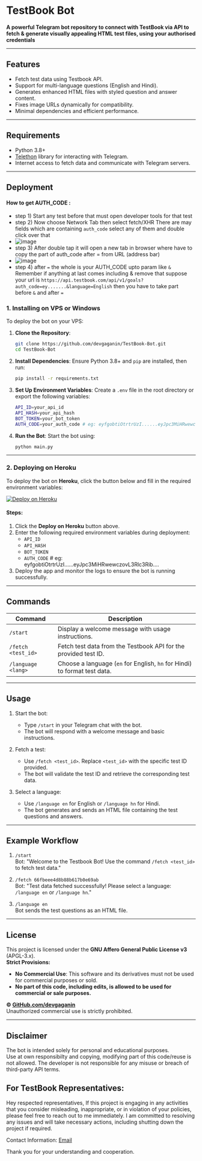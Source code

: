 # TestBook Bot  
**A powerful Telegram bot repository to connect with TestBook via API to fetch & generate visually appealing HTML test files, using your authorised credentials**

---

## Features  
- Fetch test data using Testbook API.
- Support for multi-language questions (English and Hindi).
- Generates enhanced HTML files with styled question and answer content.
- Fixes image URLs dynamically for compatibility.
- Minimal dependencies and efficient performance.

---
## Requirements  
- Python 3.8+
- [Telethon](https://github.com/LonamiWebs/Telethon) library for interacting with Telegram.
- Internet access to fetch data and communicate with Telegram servers.

---

## Deployment

#### How to get AUTH_CODE :
- step 1) Start any test before that must open developer tools for that test
- step 2) Now choose Network Tab then select fetch/XHR There are may fields which are containing `auth_code` select any of them and double click over that
- ![image](https://github.com/user-attachments/assets/036a226a-0d17-4810-a71c-1b0cae553885)
- step 3) After double tap it will open a new tab in browser where have to copy the part of auth_code after = from URL (address bar)
- ![image](https://github.com/user-attachments/assets/a82f955e-f03a-4f49-8410-a666beaa0482)
- step 4) after `=` the whole is your AUTH_CODE upto param like `&` Remember if anything at last comes including & remove that suppose your url is `https://api.testbook.com/api/v1/goals?auth_code=ey.......&language=English` then you have to take part before `&` and after `=`

### 1. Installing on VPS or Windows
To deploy the bot on your VPS:

1. **Clone the Repository**:
   ```bash
   git clone https://github.com/devgaganin/TestBook-Bot.git
   cd TestBook-Bot
   ```

2. **Install Dependencies**:
   Ensure Python 3.8+ and `pip` are installed, then run:
   ```bash
   pip install -r requirements.txt
   ```

3. **Set Up Environment Variables**:
   Create a `.env` file in the root directory or export the following variables:
   ```bash
   API_ID=your_api_id
   API_HASH=your_api_hash
   BOT_TOKEN=your_bot_token
   AUTH_CODE=your_auth_code # eg: eyfgobtiOtrtrUzI......eyJpc3MiHRwewczovL3Rlc3Rib....
   ```

4. **Run the Bot**:
   Start the bot using:
   ```bash
   python main.py
   ```

---

### 2. Deploying on Heroku
To deploy the bot on **Heroku**, click the button below and fill in the required environment variables:

[![Deploy on Heroku](https://www.herokucdn.com/deploy/button.svg)](https://heroku.com/deploy)

#### Steps:
1. Click the **Deploy on Heroku** button above.
2. Enter the following required environment variables during deployment:
   - `API_ID`
   - `API_HASH`
   - `BOT_TOKEN`
   - `AUTH_CODE` # eg: eyfgobtiOtrtrUzI......eyJpc3MiHRwewczovL3Rlc3Rib....
3. Deploy the app and monitor the logs to ensure the bot is running successfully.
---

## Commands  

| Command               | Description                                                                 |
|-----------------------|-----------------------------------------------------------------------------|
| `/start`              | Display a welcome message with usage instructions.                        |
| `/fetch <test_id>`    | Fetch test data from the Testbook API for the provided test ID.            |
| `/language <lang>`    | Choose a language (`en` for English, `hn` for Hindi) to format test data. |

---

## Usage  

1. Start the bot:
   - Type `/start` in your Telegram chat with the bot.
   - The bot will respond with a welcome message and basic instructions.

2. Fetch a test:
   - Use `/fetch <test_id>`. Replace `<test_id>` with the specific test ID provided.
   - The bot will validate the test ID and retrieve the corresponding test data.

3. Select a language:
   - Use `/language en` for English or `/language hn` for Hindi.
   - The bot generates and sends an HTML file containing the test questions and answers.

---

## Example Workflow  
1. `/start`  
   Bot: "Welcome to the Testbook Bot! Use the command `/fetch <test_id>` to fetch test data."  

2. `/fetch 66fbeee4d8b88b617b0e69ab`  
   Bot: "Test data fetched successfully! Please select a language: `/language en` or `/language hn`."  

3. `/language en`  
   Bot sends the test questions as an HTML file.

---

## License  
This project is licensed under the **GNU Affero General Public License v3** (APGL-3.x).  
**Strict Provisions:**
- **No Commercial Use**: This software and its derivatives must not be used for commercial purposes or sold.
- **No part of this code, including edits, is allowed to be used for commercial or sale purposes.**

**© [GitHub.com/devgaganin](https://github.com/devgaganin)**  
Unauthorized commercial use is strictly prohibited.

---

## Disclaimer  
The bot is intended solely for personal and educational purposes.  
Use at own responsibilty and copying, modifying part of this code/reuse is not allowed.
The developer is not responsible for any misuse or breach of third-party API terms. 

## For TestBook Representatives:
Hey respected representatives,
If this project is engaging in any activities that you consider misleading, inappropriate, or in violation of your policies, please feel free to reach out to me immediately. I am committed to resolving any issues and will take necessary actions, including shutting down the project if required.

Contact Information:
[Email](mailto:business@devgagan.in)

Thank you for your understanding and cooperation.
